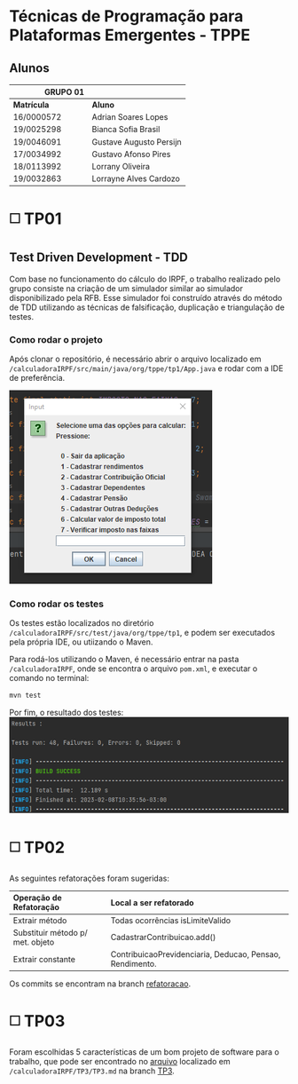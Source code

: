 # Técnicas de Programação para Plataformas Emergentes - TPPE

## Alunos
|&nbsp;&nbsp;&nbsp;&nbsp;&nbsp;&nbsp;&nbsp;&nbsp;&nbsp;&nbsp;&nbsp;&nbsp;&nbsp;&nbsp;&nbsp;GRUPO 01| |
| - | - |
|**Matrícula** | **Aluno** |
| 16/0000572  | Adrian Soares Lopes |
| 19/0025298  | Bianca Sofia Brasil |
| 19/0046091  | Gustave Augusto Persijn |
| 17/0034992  | Gustavo Afonso Pires |
| 18/0113992  | Lorrany Oliveira |
| 19/0032863  | Lorrayne Alves Cardozo |


# ◻️ TP01
## Test Driven Development - TDD
Com base no funcionamento do cálculo do IRPF, o trabalho realizado pelo grupo consiste na criação de um simulador similar ao simulador disponibilizado pela RFB. Esse simulador foi construído através do método de TDD utilizando as técnicas de falsificação, duplicação e triangulação de testes.

### Como rodar o projeto
Após clonar o repositório, é necessário abrir o arquivo localizado em `/calculadoraIRPF/src/main/java/org/tppe/tp1/App.java` e rodar com a IDE de preferência.

![](./calculadoraIRPF/img/app.png)

### Como rodar os testes
Os testes estão localizados no diretório `/calculadoraIRPF/src/test/java/org/tppe/tp1`, e podem ser executados pela própria IDE, ou utiizando o Maven.

Para rodá-los utilizando o Maven, é necessário entrar na pasta `/calculadoraIRPF`, onde se encontra o arquivo `pom.xml`, e executar o comando no terminal:
```bash
mvn test
```

Por fim, o resultado dos testes:
![](./calculadoraIRPF/img/testes.png)

# ◻️ TP02

As seguintes refatorações foram sugeridas:

|   **Operação de Refatoração**  |   **Local a ser refatorado**  |
|:-------------------------------|:------------------------------|
| Extrair método                 |Todas ocorrências isLimiteValido|
|Substituir método p/ met. objeto|CadastrarContribuicao.add()    |
| Extrair constante              |ContribuicaoPrevidenciaria, Deducao, Pensao, Rendimento.|


Os commits se encontram na branch [refatoracao](https://github.com/TrabalhosTecProg/Trabalho-TDD/tree/refatoracao/calculadoraIRPF).


# ◻️ TP03

Foram escolhidas 5 características de um bom projeto de software para o trabalho, que pode ser encontrado no [arquivo](https://github.com/TrabalhosTecProg/Trabalho-TDD/blob/TP3/calculadoraIRPF/TP3/TP3.md) localizado em `/calculadoraIRPF/TP3/TP3.md` na branch [TP3](https://github.com/TrabalhosTecProg/Trabalho-TDD/blob/TP3/calculadoraIRPF/TP3).